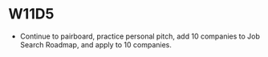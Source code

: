 # W11D5
* Continue to pairboard, practice personal pitch, add 10 companies to Job Search Roadmap, and apply to 10 companies.

